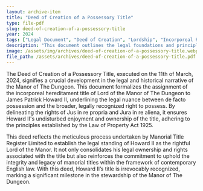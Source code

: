 ```yaml
---
layout: archive-item
title: "Deed of Creation of a Possessory Title"
type: file-pdf
slug: deed-of-creation-of-a-possessory-title
year: 2024
tags: ["Legal Document", "Deed of Creation", "Lordship", "Incorporeal Rights"]
description: "This document outlines the legal foundations and principles underlying the possession and transfer of incorporeal hereditament titles, particularly focusing on the Lord of the Manor of The Dungeon. It highlights the distinction between de facto and legal possession, emphasizing the legal right to quiet and peaceful enjoyment of incorporeal chattels associated with the title. On 11th March 2024, Manorial Title Register Limited assigned the rights to the incorporeal hereditament title of Lord of the Manor of The Dungeon to James Patrick Howard II for £175, confirming the lawful transfer of rights under English law and the protections afforded by the Law of Property Act 1925."
image: /assets/img/archives/deed-of-creation-of-a-possessory-title.webp
file_path: /assets/archives/deed-of-creation-of-a-possessory-title.pdf
---
```


The Deed of Creation of a Possessory Title, executed on the 11th of March, 2024, signifies a crucial development in the legal and historical narrative of the Manor of The Dungeon. This document formalizes the assignment of the incorporeal hereditament title of Lord of the Manor of The Dungeon to James Patrick Howard II, underlining the legal nuance between de facto possession and the broader, legally recognized right to possess. By delineating the rights of Jus in re propria and Jura in re aliena, it ensures Howard II's undisturbed enjoyment and ownership of the title, adhering to the principles established by the Law of Property Act 1925.

This deed reflects the meticulous process undertaken by Manorial Title Register Limited to establish the legal standing of Howard II as the rightful Lord of the Manor. It not only consolidates his legal ownership and rights associated with the title but also reinforces the commitment to uphold the integrity and legacy of manorial titles within the framework of contemporary English law. With this deed, Howard II’s title is irrevocably recognized, marking a significant milestone in the stewardship of the Manor of The Dungeon.
